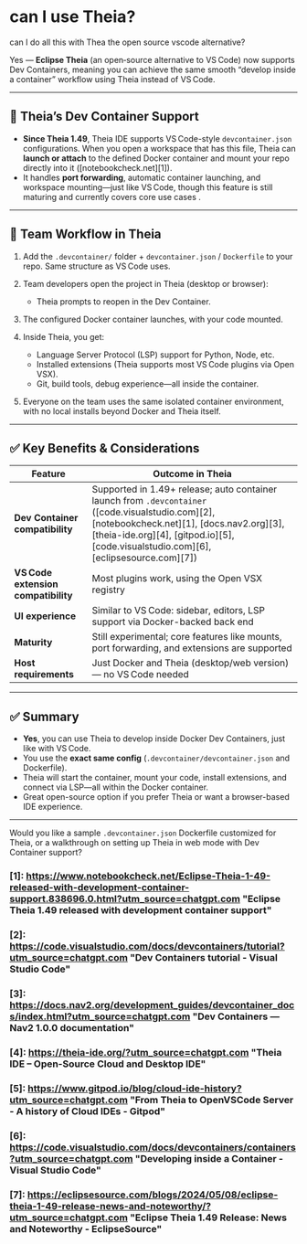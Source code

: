 # can I use Theia?

can I do all this with Thea the open source vscode alternative?

Yes — **Eclipse Theia** (an open‑source alternative to VS Code) now supports Dev Containers, meaning you can achieve the same smooth “develop inside a container” workflow using Theia instead of VS Code.

---

## 🚀 Theia’s Dev Container Support

* **Since Theia 1.49**, Theia IDE supports VS Code-style `devcontainer.json` configurations. When you open a workspace that has this file, Theia can **launch or attach** to the defined Docker container and mount your repo directly into it ([notebookcheck.net][1]).
* It handles **port forwarding**, automatic container launching, and workspace mounting—just like VS Code, though this feature is still maturing and currently covers core use cases .

---

## 🔄 Team Workflow in Theia

1. Add the `.devcontainer/` folder + `devcontainer.json` / `Dockerfile` to your repo. Same structure as VS Code uses.
2. Team developers open the project in Theia (desktop or browser):

   * Theia prompts to reopen in the Dev Container.
3. The configured Docker container launches, with your code mounted.
4. Inside Theia, you get:

   * Language Server Protocol (LSP) support for Python, Node, etc.
   * Installed extensions (Theia supports most VS Code plugins via Open VSX).
   * Git, build tools, debug experience—all inside the container.
5. Everyone on the team uses the same isolated container environment, with no local installs beyond Docker and Theia itself.

---

## ✅ Key Benefits & Considerations

| Feature                             | Outcome in Theia                                                                                                                                                                                                                        |
| ----------------------------------- | --------------------------------------------------------------------------------------------------------------------------------------------------------------------------------------------------------------------------------------- |
| **Dev Container compatibility**     | Supported in 1.49+ release; auto container launch from `.devcontainer` ([code.visualstudio.com][2], [notebookcheck.net][1], [docs.nav2.org][3], [theia-ide.org][4], [gitpod.io][5], [code.visualstudio.com][6], [eclipsesource.com][7]) |
| **VS Code extension compatibility** | Most plugins work, using the Open VSX registry                                                                                                                                                                                          |
| **UI experience**                   | Similar to VS Code: sidebar, editors, LSP support via Docker-backed back end                                                                                                                                                            |
| **Maturity**                        | Still experimental; core features like mounts, port forwarding, and extensions are supported                                                                                                                                            |
| **Host requirements**               | Just Docker and Theia (desktop/web version) — no VS Code needed                                                                                                                                                                         |

---

## ✅ Summary

* **Yes**, you can use Theia to develop inside Docker Dev Containers, just like with VS Code.
* You use the **exact same config** (`.devcontainer/devcontainer.json` and Dockerfile).
* Theia will start the container, mount your code, install extensions, and connect via LSP—all within the Docker container.
* Great open-source option if you prefer Theia or want a browser-based IDE experience.

---

Would you like a sample `.devcontainer.json` Dockerfile customized for Theia, or a walkthrough on setting up Theia in web mode with Dev Container support?

### [1]: https://www.notebookcheck.net/Eclipse-Theia-1-49-released-with-development-container-support.838696.0.html?utm_source=chatgpt.com "Eclipse Theia 1.49 released with development container support"
### [2]: https://code.visualstudio.com/docs/devcontainers/tutorial?utm_source=chatgpt.com "Dev Containers tutorial - Visual Studio Code"
### [3]: https://docs.nav2.org/development_guides/devcontainer_docs/index.html?utm_source=chatgpt.com "Dev Containers — Nav2 1.0.0 documentation"
### [4]: https://theia-ide.org/?utm_source=chatgpt.com "Theia IDE – Open-Source Cloud and Desktop IDE"
### [5]: https://www.gitpod.io/blog/cloud-ide-history?utm_source=chatgpt.com "From Theia to OpenVSCode Server - A history of Cloud IDEs - Gitpod"
### [6]: https://code.visualstudio.com/docs/devcontainers/containers?utm_source=chatgpt.com "Developing inside a Container - Visual Studio Code"
### [7]: https://eclipsesource.com/blogs/2024/05/08/eclipse-theia-1-49-release-news-and-noteworthy/?utm_source=chatgpt.com "Eclipse Theia 1.49 Release: News and Noteworthy - EclipseSource"
